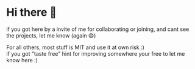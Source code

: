# Hi there 👋

if you got here by a invite of me for collaborating or joining, and cant see the projects, let me know (again 😄)

For all others, most stuff is MIT and use it at own risk :)  
if you got "taste free" hint for improving somewhere your free to let me know here :)
